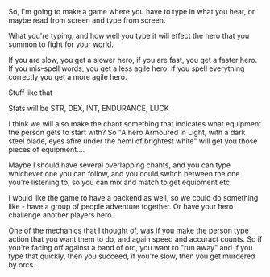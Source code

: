 So, I'm going to make a game where you have to type in what you hear, or maybe read from screen and type from screen.

What you're typing, and how well you type it will effect the hero that you summon to fight for your world.

If you are slow, you get a slower hero, if you are fast, you get a faster hero.  If you mis-spell words, you get a less agile hero, if you spell everything correctly you get a more agile hero.

Stuff like that

Stats will be STR, DEX, INT, ENDURANCE, LUCK

I think we will also make the chant something that indicates what equipment the person gets to start with?  So "A hero Armoured in Light, with a dark steel blade, eyes afire under the heml of brightest white" will get you those pieces of equipment....

Maybe I should have several overlapping chants, and you can type whichever one you can follow, and you could switch between the one you're listening to, so you can mix and match to get equipment etc.

I would like the game to have a backend as well, so we could do something like - have a group of people adventure together.  Or have your hero challenge another players hero.

One of the mechanics that I thought of, was if you make the person type action that you want them to do, and again speed and accuract counts.  So if you're facing off against a band of orc, you want to "run away" and if you type that quickly, then you succeed, if you're slow, then you get murdered by orcs.

